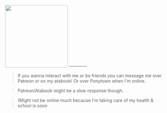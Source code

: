  <img src="https://i.pinimg.com/736x/b2/70/90/b270905461e8b4a3399e6c00f967c898.jpg" width="200"> 
---------

> If you wanna interact with me or be friends you can message me over Patreon or on my atabook! Or over Ponytown when I'm online.

> Patreon/Atabook might be a slow response though.

> (Might not be online much because I'm taking care of my health & school is soon

